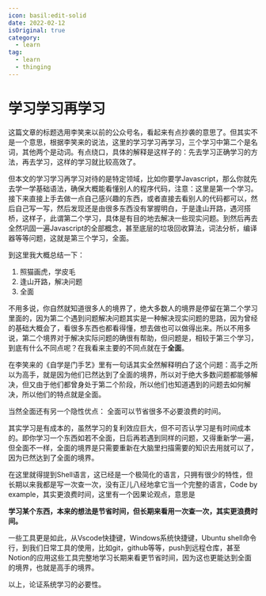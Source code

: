 ```yaml
---
icon: basil:edit-solid
date: 2022-02-12
isOriginal: true
category:
  - learn
tag:
  - learn
  - thinging
---
```


# 学习学习再学习

这篇文章的标题选用李笑来以前的公众号名，看起来有点抄袭的意思了。但其实不是一个意思，根据李笑来的说法，这里的学习学习再学习，三个学习中第二个是名词，其他两个是动词。有点绕口，具体的解释是这样子的：先去学习正确学习的方法，再去学习，这样的学习就比较高效了。

但本文的学习学习再学习对待的是特定领域，比如你要学Javascript，那么你就先去学一学基础语法，确保大概能看懂别人的程序代码，注意：这里是第一个学习。接下来直接上手去做一点自己感兴趣的东西，或者直接去看别人的代码都可以，然后自己写一写，然后发现还是由很多东西没有掌握明白，于是逢山开路，遇河搭桥，这样子，此谓第二个学习，具体是有目的地去解决一些现实问题。到然后再去全然巩固一遍Javascript的全部概念，甚至底层的垃圾回收算法，词法分析，编译器等等问题，这就是第三个学习，全面。

到这里我大概总结一下：
1. 照猫画虎，学皮毛
2. 逢山开路，解决问题
3. 全面

不用多说，你自然就知道很多人的境界了，绝大多数人的境界是停留在第二个学习里面的，因为第二个遇到问题解决问题其实是一种解决现实问题的思路，因为曾经的基础大概会了，看很多东西也都看得懂，想去做也可以做得出来。所以不用多说，第二个境界对于解决实际问题的确很有帮助，但问题是，相较于第三个学习，到底有什么不同点呢？在我看来主要的不同点就在于**全面**。

在李笑来的《自学是门手艺》里有一句话其实全然解释明白了这个问题：高手之所以为高手，就是因为他们已然达到了全面的境界，所以对于绝大多数问题都能够解决，但又由于他们都曾身处于第二个阶段，所以他们也知道遇到的问题去如何解决，所以他们的特点就是全面。

当然全面还有另一个隐性优点：
全面可以节省很多不必要浪费的时间。

其实学习是有成本的，虽然学习的复利效应巨大，但不可否认学习是有时间成本的。即你学习一个东西如若不全面，日后再若遇到同样的问题，又得重新学一遍，但全面不一样，全面的境界是只需要重新在大脑里扫描需要的知识去用就可以了，因为已然达到了全面的境界。

在这里就得提到Shell语言，这已经是一个极简化的语言，只拥有很少的特性，但长期以来我都是写一次查一次，没有正儿八经地拿它当一个完整的语言，Code by example，其实更浪费时间，这里有一个因果论观点，意思是

**学习某个东西，本来的想法是节省时间，但长期来看用一次查一次，其实更浪费时间。**

一些工具更是如此，从Vscode快捷键，Windows系统快捷键，Ubuntu shell命令行，到我们日常工具的使用，比如git，github等等，push到远程仓库，甚至Notion的应用这些工具完整地学习长期来看更节省时间，因为这也更能达到全面的境界，也就是高手的境界。


以上，论证系统学习的必要性。